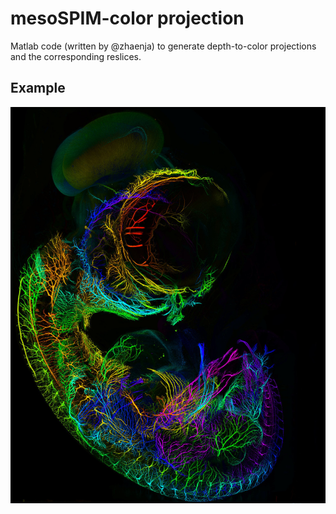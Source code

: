 # mesoSPIM-color projection

Matlab code (written by @zhaenja) to generate depth-to-color projections and the corresponding
reslices.

## Example
![Embryo Image](MIP-cropped.jpg)
